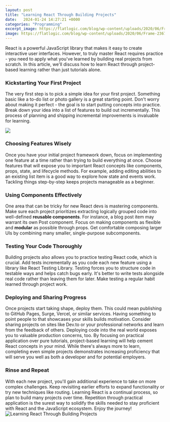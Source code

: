 ```yaml
---
layout: post
title: "Learning React Through Building Projects"
date:   2024-01-24 14:27:21 +0000
categories: "Programming"
excerpt_image: https://flatlogic.com/blog/wp-content/uploads/2020/06/Frame-2367aF.png
image: https://flatlogic.com/blog/wp-content/uploads/2020/06/Frame-2367aF.png
---
```


React is a powerful JavaScript library that makes it easy to create interactive user interfaces. However, to truly master React requires practice - you need to apply what you've learned by building real projects from scratch. In this article, we'll discuss how to learn React through project-based learning rather than just tutorials alone.
### Kickstarting Your First Project  
The very first step is to pick a simple idea for your first project. Something basic like a to-do list or photo gallery is a great starting point. Don't worry about making it perfect - the goal is to start putting concepts into practice. Break down your idea into a list of features to build out incrementally. This process of planning and shipping incremental improvements is invaluable for learning.

![](https://creator-assets.codedamn.com/PedroTech-5fac1d3c744baf0001c16847/course-image/2021-07-12/e5286385e1eabedf6975b76ecf1d7abc89c862b3)
### Choosing Features Wisely
Once you have your initial project framework down, focus on implementing one feature at a time rather than trying to build everything at once. Choose features that will expose you to important React concepts like components, props, state, and lifecycle methods. For example, adding editing abilities to an existing list item is a good way to explore how state and events work. Tackling things step-by-step keeps projects manageable as a beginner.
### Using Components Effectively
One area that can be tricky for new React devs is mastering components. Make sure each project prioritizes extracting logically grouped code into well-defined **reusable components**. For instance, a blog post item may warrant its own Post component. Focus on making components as flexible and **modular** as possible through props. Get comfortable composing larger UIs by combining many smaller, single-purpose subcomponents.
### Testing Your Code Thoroughly  
Building projects also allows you to practice testing React code, which is crucial. Add tests incrementally as you code each new feature using a library like React Testing Library. Testing forces you to structure code in testable ways and helps catch bugs early. It's better to write tests alongside real code rather than leaving them for later. Make testing a regular habit learned through project work.
### Deploying and Sharing Progress 
Once projects start taking shape, deploy them. This could mean publishing to GitHub Pages, Surge, Vercel, or similar services. Having something to point people to that showcases your skills builds motivation. Consider sharing projects on sites like Dev.to or your professional networks and learn from the feedback of others. Deploying code into the real world exposes you to valuable production concerns, too.
By focusing on practical application over pure tutorials, project-based learning will help cement React concepts in your mind. While there's always more to learn, completing even simple projects demonstrates increasing proficiency that will serve you well as both a developer and for potential employers.
### Rinse and Repeat  
With each new project, you'll gain additional experience to take on more complex challenges. Keep revisiting earlier efforts to expand functionality or try new techniques like routing. Learning React is a continual process, so plan to build many projects over time. Repetition through practical application is the surest way to solidify the skills needed to stay proficient with React and the JavaScript ecosystem. Enjoy the journey!
 ![Learning React Through Building Projects](https://flatlogic.com/blog/wp-content/uploads/2020/06/Frame-2367aF.png)